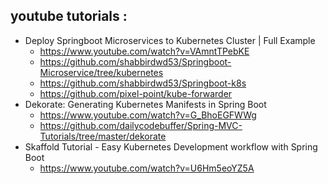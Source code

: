 





## youtube tutorials :
- Deploy Springboot Microservices to Kubernetes Cluster | Full Example
    - https://www.youtube.com/watch?v=VAmntTPebKE
    - https://github.com/shabbirdwd53/Springboot-Microservice/tree/kubernetes
    - https://github.com/shabbirdwd53/Springboot-k8s
    - https://github.com/pixel-point/kube-forwarder
- Dekorate: Generating Kubernetes Manifests in Spring Boot
    - https://www.youtube.com/watch?v=G_BhoEGFWWg
    - https://github.com/dailycodebuffer/Spring-MVC-Tutorials/tree/master/dekorate
- Skaffold Tutorial - Easy Kubernetes Development workflow with Spring Boot
    - https://www.youtube.com/watch?v=U6Hm5eoYZ5A